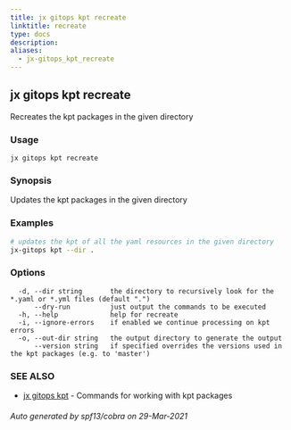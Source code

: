 ```yaml
---
title: jx gitops kpt recreate
linktitle: recreate
type: docs
description: 
aliases:
  - jx-gitops_kpt_recreate
---
```


## jx gitops kpt recreate

Recreates the kpt packages in the given directory

### Usage

```
jx gitops kpt recreate
```

### Synopsis

Updates the kpt packages in the given directory

### Examples

  ```bash
  # updates the kpt of all the yaml resources in the given directory
  jx-gitops kpt --dir .

  ```
### Options

```
  -d, --dir string       the directory to recursively look for the *.yaml or *.yml files (default ".")
      --dry-run          just output the commands to be executed
  -h, --help             help for recreate
  -i, --ignore-errors    if enabled we continue processing on kpt errors
  -o, --out-dir string   the output directory to generate the output
      --version string   if specified overrides the versions used in the kpt packages (e.g. to 'master')
```

### SEE ALSO

* [jx gitops kpt](..)	 - Commands for working with kpt packages

###### Auto generated by spf13/cobra on 29-Mar-2021
